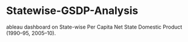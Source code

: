 # Statewise-GSDP-Analysis
ableau dashboard on State-wise Per Capita Net State Domestic Product (1990–95, 2005–10).
